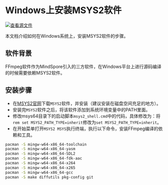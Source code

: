 # Windows上安装MSYS2软件

[![查看源文件](https://mindspore-website.obs.cn-north-4.myhuaweicloud.com/website-images/r2.6.0/resource/_static/logo_source.svg)](https://gitee.com/mindspore/docs/blob/r2.6.0/install/third_party/msys_software_install.md)

本文档介绍如何在Windows系统上，安装MSYS2软件的步骤。

## 软件背景

FFmpeg软件作为MindSpore引入的三方软件，在Windows平台上进行源码编译的时候需要依赖MSYS2软件。

## 安装步骤

- 在[MSYS2官网](https://www.msys2.org/)下载`MSYS2`软件，并安装（建议安装在磁盘空间充足的地方）。
- 安装完`MSYS2`软件之后，将该软件添加到系统环境变量中的PATH里面。
- 修改msys64目录下的启动脚本`msys2_shell.cmd`中的代码，具体修改为：将`rem set MSYS2_PATH_TYPE=inherit`修改为`set MSYS2_PATH_TYPE=inherit`。
- 在开始菜单打开`MSYS2 MSYS`执行终端，执行以下命令，安装FFmpeg编译的依赖和工具。

```bash
pacman -S mingw-w64-x86_64-toolchain
pacman -S mingw-w64-x86_64-yasm
pacman -S mingw-w64-x86_64-SDL2
pacman -S mingw-w64-x86_64-fdk-aac
pacman -S mingw-w64-x86_64-x264
pacman -S mingw-w64-x86_64-x265
pacman -S mingw-w64-x86_64-gcc
pacman -S make diffutils pkg-config git
```
